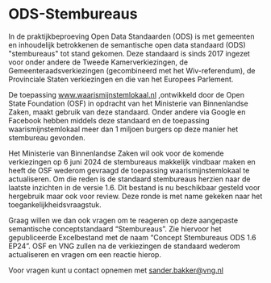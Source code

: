 # ODS-Stembureaus
In de praktijkbeproeving Open Data Standaarden (ODS) is met gemeenten en inhoudelijk betrokkenen de semantische open data standaard (ODS) "stembureaus" tot stand gekomen. Deze standaard is sinds 2017 ingezet voor onder andere de Tweede Kamerverkiezingen, de Gemeenteraadsverkiezingen (gecombineerd met het Wiv-referendum), de Provinciale Staten verkiezingen en die van het Europees Parlement. 

De toepassing www.waarismijnstemlokaal.nl ,ontwikkeld door de Open State Foundation (OSF) in opdracht van het Ministerie van Binnenlandse Zaken, maakt gebruik van deze standaard. Onder andere via Google en Facebook hebben middels deze standaard en de toepassing waarismijnstemlokaal meer dan 1 miljoen burgers op deze manier het stembureau gevonden. 

Het Ministerie van Binnenlandse Zaken wil ook voor de komende verkiezingen op 6 juni 2024 de stembureaus makkelijk vindbaar maken en heeft de OSF wederom gevraagd de toepassing waarismijnstemlokaal te actualiseren. Om die reden is de standaard stembureaus herzien naar de laatste inzichten in de versie 1.6. Dit bestand is nu beschikbaar gesteld voor hergebruik maar ook voor review. Deze ronde is met name gekeken naar het toegankelijkheidsvraagstuk.

Graag willen we dan ook vragen om te reageren op deze aangepaste semantische conceptstandaard “Stembureaus”. Zie hiervoor het gepubliceerde Excelbestand met de naam “Concept Stembureaus ODS 1.6 EP24”. 
OSF en VNG zullen na de verkiezingen de standaard wederom actualiseren en vragen om een reactie hierop.

Voor vragen kunt u contact opnemen met sander.bakker@vng.nl


